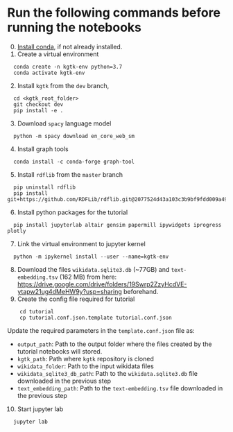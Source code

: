 # Run the following commands before running the notebooks

0. [Install conda](https://docs.conda.io/projects/conda/en/latest/user-guide/install/), if not already installed.
1. Create a virtual environment
```
  conda create -n kgtk-env python=3.7
  conda activate kgtk-env
```
2. Install `kgtk` from the `dev` branch,
```
  cd <kgtk_root_folder>
  git checkout dev
  pip install -e .
```
3. Download `spacy` language model
```
  python -m spacy download en_core_web_sm
```
4. Install graph tools
```
  conda install -c conda-forge graph-tool
```
5. Install `rdflib` from the `master` branch
```
  pip uninstall rdflib
  pip install git+https://github.com/RDFLib/rdflib.git@2077524d43a103c3b9bf9fdd009a4942c7fff032
```
6. Install python packages for the tutorial
```
  pip install jupyterlab altair gensim papermill ipywidgets iprogress plotly
```
7. Link the virtual environment to jupyter kernel
```
  python -m ipykernel install --user --name=kgtk-env
```
8. Download the files `wikidata.sqlite3.db` (~77GB) and `text-embedding.tsv` (162 MB) from here: https://drive.google.com/drive/folders/19Swrp2ZzyHcdVE-ytapw21ug4dMeHW9y?usp=sharing beforehand.
9. Create the config file required for tutorial
```
    cd tutorial
    cp tutorial.conf.json.template tutorial.conf.json
```
Update the required parameters in the `template.conf.json` file as:
 - `output_path`: Path to the output folder where the files created by the tutorial notebooks will stored.
 - `kgtk_path`: Path where `kgtk` repository is cloned
 - `wikidata_folder`: Path to the input wikidata files
 - `wikidata_sqlite3_db_path`: Path to the `wikidata.sqlite3.db` file downloaded in the previous step
 - `text_embedding_path`: Path to the `text-embedding.tsv` file downloaded in the previous step
10. Start jupyter lab
```
  jupyter lab
```
